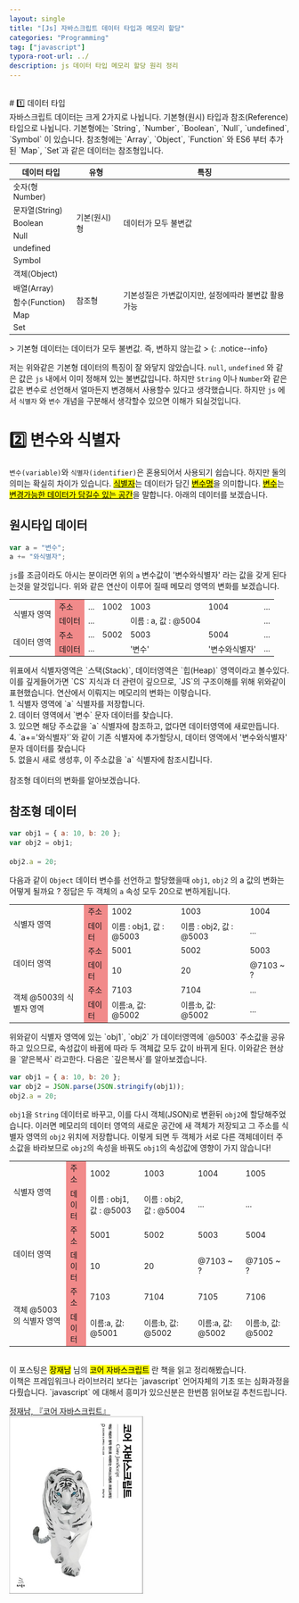 ```yaml
---
layout: single
title: "[Js] 자바스크립트 데이터 타입과 메모리 할당"
categories: "Programming"
tag: ["javascript"]
typora-root-url: ../
description: js 데이터 타입 메모리 할당 원리 정리
---
```


<br />
# 1️⃣ 데이터 타입 
<br />
자바스크립트 데이터는 크게 2가지로 나뉩니다. 기본형(원시) 타입과 참조(Reference) 타입으로 나뉩니다. 기본형에는 `String`, `Number`, `Boolean`, `Null`, `undefined`, `Symbol` 이 있습니다. 참조형에는 `Array`, `Object`, `Function` 와 ES6 부터 추가된 `Map`, `Set`과 같은 데이터는 참조형입니다.
<table class="min-width">
  <thead>
    <tr>
      <th>데이터 타입</th>
      <th>유형</th>
      <th>특징</th>
    </tr>
  </thead>
  <tbody>
    <tr>
      <td>숫자(형Number)</td>
      <td rowspan="6">기본(원시)형</td>
      <td rowspan="6">데이터가 모두 불변값</td>
    </tr>
    <tr>
      <td>문자열(String)</td>
    </tr>
    <tr>
      <td>Boolean</td>
    </tr>
    <tr>
      <td>Null</td>
    </tr>
    <tr>
      <td>undefined</td>
    </tr>
    <tr>
      <td>Symbol</td>
    </tr>
    <tr>
      <td>객체(Object)</td>
      <td rowspan="5">참조형</td>
      <td rowspan="5">기본성질은 가변값이지만, 설정에따라 불변값 활용 가능</td>
    </tr>
        <tr>
      <td>배열(Array)</td>
    </tr>
    <tr>
      <td>함수(Function)</td>
    </tr>
    <tr>
      <td>Map</td>
    </tr>
    <tr>
      <td>Set</td>
    </tr>
  </tbody>
</table>
> 기본형 데이터는 데이터가 모두 불변값. 즉, 변하지 않는값
> {: .notice--info}

저는 위와같은 기본형 데이터의 특징이 잘 와닿지 않았습니다. `null`, `undefined` 와 같은 값은 `js` 내에서 이미 정해져 있는 불변값입니다. 하지만 `String` 이나 `Number`와 같은 값은 변수로 선언해서 얼마든지 변경해서 사용할수 있다고 생각했습니다. 하지만 `js` 에서 `식별자` 와 `변수` 개념을 구분해서 생각할수 있으면 이해가 되실것입니다.
<br />

# 2️⃣ 변수와 식별자

`변수(variable)`와 `식별자(identifier)`은 혼용되어서 사용되기 쉽습니다. 하지만 둘의 의미는 확실히 차이가 있습니다. <mark><u>식별자</u></mark>는 데이터가 담긴 <mark><u>변수명</u></mark>을 의미합니다. <mark><u>변수</u></mark>는 <mark><u>변경가능한 데이터가 담길수 있는 공간</u></mark>을 말합니다. 아래의 데이터를 보겠습니다.
<br />

## 원시타입 데이터

```javascript
var a = "변수";
a += "와식별자";
```

`js`를 조금이라도 아시는 분이라면 위의 `a` 변수값이 '변수와식별자' 라는 값을 갖게 된다는것을 알것입니다. 위와 같은 연산이 이루어 질때 메모리 영역의 변화를 보겠습니다.
<br />

<table>
  <tbody>
    <tr>
      <td rowspan="2">식별자 영역</td>
      <td style="background: #F18A8A;">주소</td>
      <td>...</td>
      <td>1002</td>
      <td>1003</td>
      <td>1004</td>
      <td>...</td>
    </tr>
    <tr>
      <td style="background: #F18A8A;">데이터</td>
      <td>...</td>
      <td></td>
      <td>이름 : a, 값 : @5004</td>
      <td></td>
      <td>...</td>
    </tr>
    <tr>
      <td rowspan="2">데이터 영역</td>
      <td style="background: #F18A8A">주소</td>
      <td>...</td>
      <td>5002</td>
      <td>5003</td>
      <td>5004</td>
      <td>...</td>
    </tr>
    <tr>
      <td style="background: #F18A8A">데이터</td>
      <td>...</td>
      <td></td>
      <td>'변수'</td>
      <td>'변수와식별자'</td>
      <td>...</td>
    </tr>
  </tbody>
</table>
위표에서 식별자영역은 `스택(Stack)`, 데이터영역은 `힙(Heap)` 영역이라고 볼수있다. 이를 깊게들어가면 `CS` 지식과 더 관련이 깊으므로, `JS`의 구조이해를 위해 위와같이 표현했습니다. 연산에서 이뤄지는 메모리의 변화는 이렇습니다.
<br />
1. 식별자 영역에 `a` 식별자를 저장합니다. <br />
2. 데이터 영역에서 `변수` 문자 데이터를 찾습니다. <br />
3. 있으면 해당 주소값을 `a` 식별자에 참조하고, 없다면 데이터영역에 새로만듭니다. <br />
4. `a+='와식별자'`와 같이 기존 식별자에 추가할당시, 데이터 영역에서 '변수와식별자' 문자 데이터를 찾습니다<br />
5. 없을시 새로 생성후, 이 주소값을 `a` 식별자에 참조시킵니다.
<br />
<br />
참조형 데이터의 변화를 알아보겠습니다.
<br />

## 참조형 데이터

```javascript
var obj1 = { a: 10, b: 20 };
var obj2 = obj1;

obj2.a = 20;
```

다음과 같이 `Object` 데이터 변수를 선언하고 할당했을때 `obj1`, `obj2` 의 a 값의 변화는 어떻게 될까요 ? 정답은 두 객체의 `a` 속성 모두 20으로 변하게됩니다.

<table>
  <tbody>
    <tr>
      <td rowspan="2">식별자 영역</td>
      <td style="background: #F18A8A;">주소</td>
      <td>1002</td>
      <td>1003</td>
      <td>1004</td>
    </tr>
    <tr>
      <td style="background: #F18A8A;">데이터</td>
      <td>이름 : obj1, 값 : @5003</td>
      <td>이름 : obj2, 값 : @5003</td>
      <td>...</td>
    </tr>
    <tr>
      <td rowspan="2">데이터 영역</td>
      <td style="background: #F18A8A">주소</td>
      <td>5001</td>
      <td>5002</td>
      <td>5003</td>
    </tr>
    <tr>
      <td style="background: #F18A8A">데이터</td>
      <td>10</td>
      <td>20</td>
      <td>@7103 ~ ?</td>
    </tr>
    <tr>
      <td rowspan="2">객체 @5003의 식별자 영역</td>
      <td style="background: #F18A8A">주소</td>
      <td>7103</td>
      <td>7104</td>
      <td>...</td>
    </tr>
    <tr>
      <td style="background: #F18A8A">데이터</td>
      <td>이름:a, 값: @5002</td>
      <td>이름:b, 값: @5002</td>
      <td>...</td>
    </tr>
  </tbody>
</table>
위와같이 식별자 영역에 있는 `obj1`, `obj2` 가 데이터영역에 `@5003` 주소값을 공유하고 있으므로, 속성값이 바뀜에 따라 두 객체값 모두 값이 바뀌게 된다. 이와같은 현상을 `얕은복사` 라고한다. 다음은 `깊은복사`를 알아보겠습니다.

```javascript
var obj1 = { a: 10, b: 20 };
var obj2 = JSON.parse(JSON.stringify(obj1));
obj2.a = 20;
```

`obj1`을 `String` 데이터로 바꾸고, 이를 다시 객체(JSON)로 변환뒤 `obj2`에 할당해주었습니다. 이러면 메모리의 데이터 영역의 새로운 공간에 새 객체가 저장되고 그 주소를 식별자 영역의 `obj2` 위치에 저장합니다. 이렇게 되면 두 객체가 서로 다른 객체데이터 주소값을 바라보므로 `obj2`의 속성을 바꿔도 `obj1`의 속성값에 영향이 가지 않습니다!

<table>
  <tbody>
    <tr>
      <td rowspan="2">식별자 영역</td>
      <td style="background: #F18A8A;">주소</td>
      <td>1002</td>
      <td>1003</td>
      <td>1004</td>
      <td>1005</td>
    </tr>
    <tr>
      <td style="background: #F18A8A;">데이터</td>
      <td>이름 : obj1, 값 : @5003</td>
      <td>이름 : obj2, 값 : @5004</td>
      <td>...</td>
      <td>...</td>
    </tr>
    <tr>
      <td rowspan="2">데이터 영역</td>
      <td style="background: #F18A8A">주소</td>
      <td>5001</td>
      <td>5002</td>
      <td>5003</td>
      <td>5004</td>
    </tr>
    <tr>
      <td style="background: #F18A8A">데이터</td>
      <td>10</td>
      <td>20</td>
      <td>@7103 ~ ?</td>
      <td>@7105 ~ ?</td>
    </tr>
    <tr>
      <td rowspan="2">객체 @5003의 식별자 영역</td>
      <td style="background: #F18A8A">주소</td>
      <td>7103</td>
      <td>7104</td>
      <td>7105</td>
      <td>7106</td>
    </tr>
    <tr>
      <td style="background: #F18A8A">데이터</td>
      <td>이름:a, 값: @5001</td>
      <td>이름:b, 값: @5002</td>
      <td>이름:a, 값: @5002</td>
      <td>이름:b, 값: @5002</td>
    </tr>
  </tbody>
</table>
<br />
이 포스팅은 <mark>장재남</mark> 님의 <mark>코어 자바스크립트</mark> 란 책을 읽고 정리해봤습니다.<br />
이책은 프레임워크나 라이브러리 보다는 `javascript` 언어자체의 기초 또는 심화과정을 다뤘습니다. `javascript` 에 대해서 흥미가 있으신분은 한번쯤 읽어보길 추천드립니다.

[정재남, 『코어 자바스크립트』](https://book.interpark.com/product/BookDisplay.do?_method=detail&sc.saNo=001&sc.prdNo=316439749)<br />
<img src="/assets/images/316439749g.jpeg" alt="코어 자바스크립트 표지" style="zoom:80%;" />
